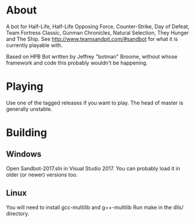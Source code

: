 About
=====
A bot for Half-Life, Half-Life Opposing Force, Counter-Strike, Day of Defeat, Team Fortress Classic, Gunman Chronicles, Natural Selection, They Hunger and The Ship. See http://www.teamsandpit.com/#sandbot for what it is currently playable with.

Based on HPB Bot written by Jeffrey "botman" Broome, without whose framework and code this probably wouldn't be happening.

Playing
=======
Use one of the tagged releases if you want to play. The head of master is generally unstable.

Building
========
Windows
-------
Open Sandbot-2017.sln in Visual Studio 2017. You can probably load it in older (or newer) versions too.

Linux
-----
You will need to install gcc-multilib and g++-multilib
Run make in the dlls/ directory.
